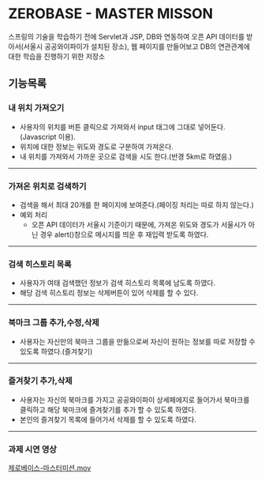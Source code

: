 # ZEROBASE - MASTER MISSON
스프링의 기술을 학습하기 전에 Servlet과 JSP, DB와 연동하여 오픈 API 데이터를 받아서(서울시 공공와이파이가 설치된 장소), 웹 페이지를 만들어보고 DB의 연관관계에 대한 학습을 진행하기 위한 저장소

## 기능목록
### 내 위치 가져오기
- 사용자의 위치를 버튼 클릭으로 가져와서 input 태그에 그대로 넣어둔다.(Javascript 이용).
- 위치에 대한 정보는 위도와 경도로 구분하여 가져온다.
- 내 위치를 가져와서 가까운 곳으로 검색을 시도 한다.(반경 5km로 하였음.)
___
### 가져온 위치로 검색하기
- 검색을 해서 최대 20개를 한 페이지에 보여준다.(페이징 처리는 따로 하지 않는다.)
- 예외 처리
    - 오픈 API 데이터가 서울시 기준이기 때문에, 가져온 위도와 경도가 서울시가 아닌 경우 alert()창으로 메시지를 띄운 후 재입력 받도록 하였다.
___

### 검색 히스토리 목록
- 사용자가 여태 검색했던 정보가 검색 히스토리 목록에 남도록 하였다.
- 해당 검색 히스토리 정보는 삭제버튼이 있어 삭제를 할 수 있다.
___
### 북마크 그룹 추가,수정,삭제
- 사용자는 자신만의 북마크 그룹을 만듦으로써 자신이 원하는 정보를 따로 저장할 수 있도록 하였다.(즐겨찾기)

___
### 즐겨찾기 추가,삭제
- 사용자는 자신의 북마크를 가지고 공공와이파이 상세페에지로 들어가서 북마크를 클릭하고 해당 북마크에 즐겨찾기를 추가 할 수 있도록 하였다.
- 본인의 즐겨찾기 목록에 들어가서 삭제를 할 수 있도록 하였다.

---

### 과제 시연 영상
[제로베이스-마스터미션.mov](../../../Desktop/%EC%A0%9C%EB%A1%9C%EB%B2%A0%EC%9D%B4%EC%8A%A4-%EB%A7%88%EC%8A%A4%ED%84%B0%EB%AF%B8%EC%85%98.mov)

 




